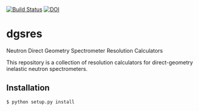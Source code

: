 [![Build Status](http://35.168.96.122:8080/buildStatus/icon?job=dgsres)](http://35.168.96.122:8080/job/dgsres/)
[![DOI](https://zenodo.org/badge/97215709.svg)](https://zenodo.org/badge/latestdoi/97215709)

# dgsres
Neutron Direct Geometry Spectrometer Resolution Calculators

This repository is a collection of resolution calculators for direct-geometry inelastic neutron spectrometers.

## Installation
`$ python setup.py install`
